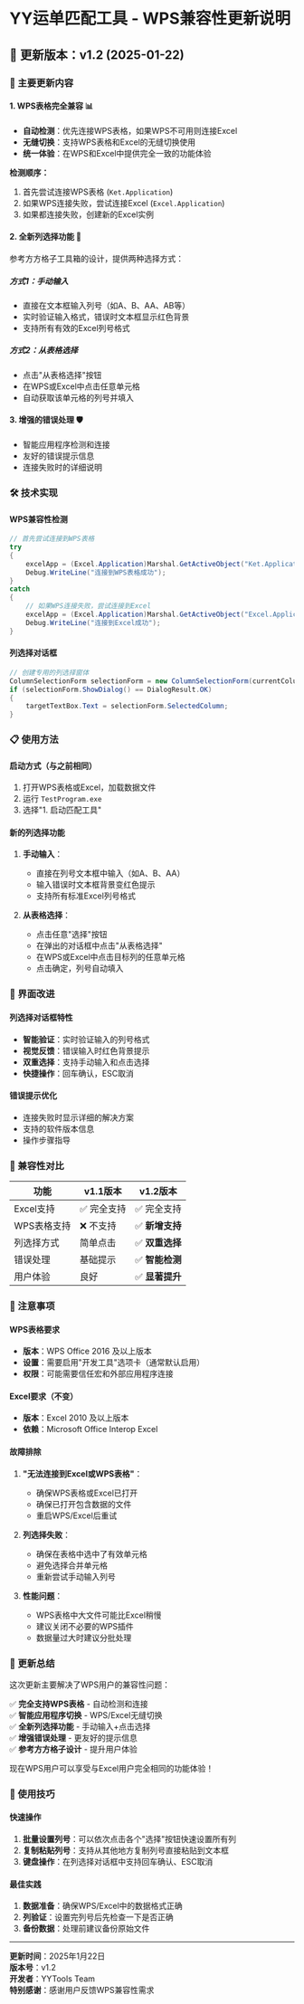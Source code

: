 # YY运单匹配工具 - WPS兼容性更新说明

## 🚀 更新版本：v1.2 (2025-01-22)

### 🎯 主要更新内容

#### 1. **WPS表格完全兼容** 📊
- **自动检测**：优先连接WPS表格，如果WPS不可用则连接Excel
- **无缝切换**：支持WPS表格和Excel的无缝切换使用
- **统一体验**：在WPS和Excel中提供完全一致的功能体验

**检测顺序：**
1. 首先尝试连接WPS表格 (`Ket.Application`)
2. 如果WPS连接失败，尝试连接Excel (`Excel.Application`)
3. 如果都连接失败，创建新的Excel实例

#### 2. **全新列选择功能** 🎯
参考方方格子工具箱的设计，提供两种选择方式：

##### **方式1：手动输入**
- 直接在文本框输入列号（如A、B、AA、AB等）
- 实时验证输入格式，错误时文本框显示红色背景
- 支持所有有效的Excel列号格式

##### **方式2：从表格选择**
- 点击"从表格选择"按钮
- 在WPS或Excel中点击任意单元格
- 自动获取该单元格的列号并填入

#### 3. **增强的错误处理** 🛡️
- 智能应用程序检测和连接
- 友好的错误提示信息
- 连接失败时的详细说明

### 🛠️ 技术实现

#### WPS兼容性检测
```csharp
// 首先尝试连接到WPS表格
try
{
    excelApp = (Excel.Application)Marshal.GetActiveObject("Ket.Application");
    Debug.WriteLine("连接到WPS表格成功");
}
catch
{
    // 如果WPS连接失败，尝试连接到Excel
    excelApp = (Excel.Application)Marshal.GetActiveObject("Excel.Application");
    Debug.WriteLine("连接到Excel成功");
}
```

#### 列选择对话框
```csharp
// 创建专用的列选择窗体
ColumnSelectionForm selectionForm = new ColumnSelectionForm(currentColumn);
if (selectionForm.ShowDialog() == DialogResult.OK)
{
    targetTextBox.Text = selectionForm.SelectedColumn;
}
```

### 📋 使用方法

#### 启动方式（与之前相同）
1. 打开WPS表格或Excel，加载数据文件
2. 运行 `TestProgram.exe`
3. 选择"1. 启动匹配工具"

#### 新的列选择功能
1. **手动输入**：
   - 直接在列号文本框中输入（如A、B、AA）
   - 输入错误时文本框背景变红色提示
   - 支持所有标准Excel列号格式

2. **从表格选择**：
   - 点击任意"选择"按钮
   - 在弹出的对话框中点击"从表格选择"
   - 在WPS或Excel中点击目标列的任意单元格
   - 点击确定，列号自动填入

### 🎨 界面改进

#### 列选择对话框特性
- **智能验证**：实时验证输入的列号格式
- **视觉反馈**：错误输入时红色背景提示
- **双重选择**：支持手动输入和点击选择
- **快捷操作**：回车确认，ESC取消

#### 错误提示优化
- 连接失败时显示详细的解决方案
- 支持的软件版本信息
- 操作步骤指导

### 🔄 兼容性对比

| 功能 | v1.1版本 | v1.2版本 |
|------|----------|----------|
| Excel支持 | ✅ 完全支持 | ✅ 完全支持 |
| WPS表格支持 | ❌ 不支持 | ✅ **新增支持** |
| 列选择方式 | 简单点击 | ✅ **双重选择** |
| 错误处理 | 基础提示 | ✅ **智能检测** |
| 用户体验 | 良好 | ✅ **显著提升** |

### 🚨 注意事项

#### WPS表格要求
- **版本**：WPS Office 2016 及以上版本
- **设置**：需要启用"开发工具"选项卡（通常默认启用）
- **权限**：可能需要信任宏和外部应用程序连接

#### Excel要求（不变）
- **版本**：Excel 2010 及以上版本
- **依赖**：Microsoft Office Interop Excel

#### 故障排除
1. **"无法连接到Excel或WPS表格"**：
   - 确保WPS表格或Excel已打开
   - 确保已打开包含数据的文件
   - 重启WPS/Excel后重试

2. **列选择失败**：
   - 确保在表格中选中了有效单元格
   - 避免选择合并单元格
   - 重新尝试手动输入列号

3. **性能问题**：
   - WPS表格中大文件可能比Excel稍慢
   - 建议关闭不必要的WPS插件
   - 数据量过大时建议分批处理

### 🎉 更新总结

这次更新主要解决了WPS用户的兼容性问题：

✅ **完全支持WPS表格** - 自动检测和连接  
✅ **智能应用程序切换** - WPS/Excel无缝切换  
✅ **全新列选择功能** - 手动输入+点击选择  
✅ **增强错误处理** - 更友好的提示信息  
✅ **参考方方格子设计** - 提升用户体验  

现在WPS用户可以享受与Excel用户完全相同的功能体验！

### 📖 使用技巧

#### 快速操作
1. **批量设置列号**：可以依次点击各个"选择"按钮快速设置所有列
2. **复制粘贴列号**：支持从其他地方复制列号直接粘贴到文本框
3. **键盘操作**：在列选择对话框中支持回车确认、ESC取消

#### 最佳实践
1. **数据准备**：确保WPS/Excel中的数据格式正确
2. **列验证**：设置完列号后先检查一下是否正确
3. **备份数据**：处理前建议备份原始文件

---
**更新时间**：2025年1月22日  
**版本号**：v1.2  
**开发者**：YYTools Team  
**特别感谢**：感谢用户反馈WPS兼容性需求 